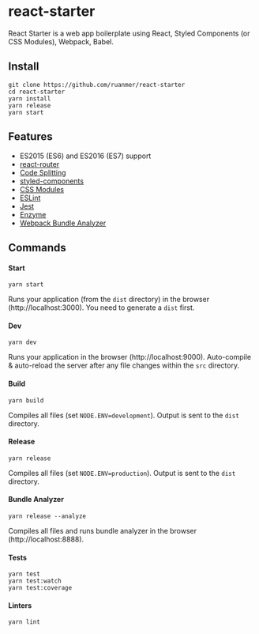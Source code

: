 # react-starter

React Starter is a web app boilerplate using React, Styled Components (or CSS Modules), Webpack, Babel.

## Install

```
git clone https://github.com/ruanmer/react-starter
cd react-starter
yarn install
yarn release
yarn start
```

## Features

* ES2015 (ES6) and ES2016 (ES7) support
* [react-router](https://github.com/ReactTraining/react-router)
* [Code Splitting](https://reacttraining.com/react-router/web/guides/code-splitting)
* [styled-components](https://github.com/styled-components/styled-components)
* [CSS Modules](https://github.com/css-modules/css-modules)
* [ESLint](http://eslint.org/)
* [Jest](https://facebook.github.io/jest/)
* [Enzyme](http://airbnb.io/enzyme/)
* [Webpack Bundle Analyzer](https://github.com/th0r/webpack-bundle-analyzer)

## Commands

#### Start

```
yarn start
```

Runs your application (from the `dist` directory) in the browser (http://localhost:3000). You need to generate a `dist` first.

#### Dev

```
yarn dev
```

Runs your application in the browser (http://localhost:9000). Auto-compile & auto-reload the server after any file changes within the `src` directory.

#### Build

```
yarn build
```

Compiles all files (set `NODE.ENV=development`). Output is sent to the `dist` directory.

#### Release

```
yarn release
```

Compiles all files (set `NODE.ENV=production`). Output is sent to the `dist` directory.

#### Bundle Analyzer

```
yarn release --analyze
```

Compiles all files and runs bundle analyzer in the browser (http://localhost:8888).

#### Tests

```
yarn test
yarn test:watch
yarn test:coverage
```

#### Linters

```
yarn lint
```
